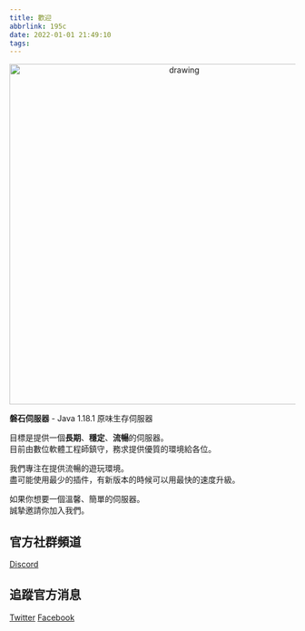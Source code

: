 ```yaml
---
title: 歡迎
abbrlink: 195c
date: 2022-01-01 21:49:10
tags:
---
```

<p align="center">
<img src="https://raw.githubusercontent.com/rock-mc/rock-mc.github.io/publish/images/2021-09-21_00.26.38.png" alt="drawing" style="vertical-align:middle" width="600"/>
</p>

**磐石伺服器** - Java 1.18.1 原味生存伺服器  

目標是提供一個**長期**、**穩定**、**流暢**的伺服器。  
目前由數位軟體工程師鎮守，務求提供優質的環境給各位。

我們專注在提供流暢的遊玩環境。  
盡可能使用最少的插件，有新版本的時候可以用最快的速度升級。  

如果你想要一個溫馨、簡單的伺服器。  
誠摯邀請你加入我們。

## 官方社群頻道
[Discord](https://discord.gg/mCFdwkChBG)

## 追蹤官方消息
[Twitter](https://twitter.com/rock_mc_server)
[Facebook](https://www.facebook.com/rock.mc.server)